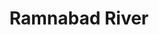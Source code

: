 ---
title: "Ramnabad River"
title_bn: "রামনাবাদ নদী"
description: "It started flowing from Agunmukho River of Golachipa Upazilla, Patuakhali and fall at Bay of Bengal in Kolapara Upazilla. Its length is 35 kilometers and width 4 kilometer. Its depth is 26 meters. It covers 125 kilometers floodplain."
---